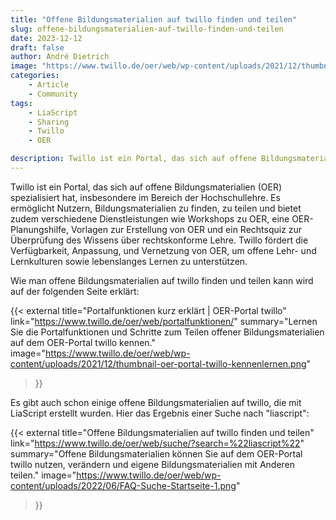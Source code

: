```yaml
---
title: "Offene Bildungsmaterialien auf twillo finden und teilen"
slug: offene-bildungsmaterialien-auf-twillo-finden-und-teilen
date: 2023-12-12
draft: false
author: André Dietrich
image: "https://www.twillo.de/oer/web/wp-content/uploads/2021/12/thumbnail-oer-portal-twillo-kennenlernen.png"
categories: 
    - Article
    - Community
tags:
    - LiaScript
    - Sharing
    - Twillo
    - OER

description: Twillo ist ein Portal, das sich auf offene Bildungsmaterialien (OER) spezialisiert hat, insbesondere im Bereich der Hochschullehre.
---
```


Twillo ist ein Portal, das sich auf offene Bildungsmaterialien (OER) spezialisiert hat, insbesondere im Bereich der Hochschullehre. Es ermöglicht Nutzern, Bildungsmaterialien zu finden, zu teilen und bietet zudem verschiedene Dienstleistungen wie Workshops zu OER, eine OER-Planungshilfe, Vorlagen zur Erstellung von OER und ein Rechtsquiz zur Überprüfung des Wissens über rechtskonforme Lehre. Twillo fördert die Verfügbarkeit, Anpassung, und Vernetzung von OER, um offene Lehr- und Lernkulturen sowie lebenslanges Lernen zu unterstützen.

Wie man offene Bildungsmaterialien auf twillo finden und teilen kann wird auf der folgenden Seite erklärt:

{{< external
    title="Portalfunktionen kurz erklärt | OER-Portal twillo"
    link="https://www.twillo.de/oer/web/portalfunktionen/"
    summary="Lernen Sie die Portalfunktionen und Schritte zum Teilen offener Bildungsmaterialien auf dem OER-Portal twillo kennen."
    image="https://www.twillo.de/oer/web/wp-content/uploads/2021/12/thumbnail-oer-portal-twillo-kennenlernen.png"
>}}

Es gibt auch schon einige offene Bildungsmaterialien auf twillo, die mit LiaScript erstellt wurden. Hier das Ergebnis einer Suche nach "liascript":

{{< external
    title="Offene Bildungsmaterialien auf twillo finden und teilen"
    link="https://www.twillo.de/oer/web/suche/?search=%22liascript%22"
    summary="Offene Bildungsmaterialien können Sie auf dem OER-Portal twillo nutzen, verändern und eigene Bildungsmaterialien mit Anderen teilen."
    image="https://www.twillo.de/oer/web/wp-content/uploads/2022/06/FAQ-Suche-Startseite-1.png"
>}}

